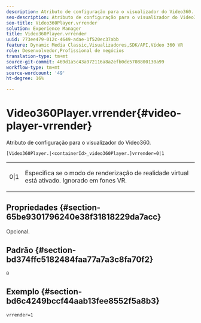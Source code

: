 ```yaml
---
description: Atributo de configuração para o visualizador do Video360.
seo-description: Atributo de configuração para o visualizador do Video360.
seo-title: Video360Player.vrrender
solution: Experience Manager
title: Video360Player.vrrender
uuid: 773ee479-012c-4649-adae-1f520ec37abb
feature: Dynamic Media Classic,Visualizadores,SDK/API,Vídeo 360 VR
role: Desenvolvedor,Profissional de negócios
translation-type: tm+mt
source-git-commit: 469d1a5c43a972116a8a2efb0de5708800130a99
workflow-type: tm+mt
source-wordcount: '49'
ht-degree: 16%

---
```



# Video360Player.vrrender{#video-player-vrrender}

Atributo de configuração para o visualizador do Video360.

`[Video360Player.|<containerId>_video360Player.]vrrender=0|1`

<table id="table_2A4F898BBF88417DB0834B7F78637F5D"> 
 <tbody> 
  <tr> 
   <td colname="col1"> <p> <span class="codeph"> 0|1</span> </p> </td> 
   <td colname="col2"> <p>Especifica se o modo de renderização de realidade virtual está ativado. Ignorado em fones VR. </p> </td> 
  </tr> 
 </tbody> 
</table>

## Propriedades {#section-65be9301796240e38f31818229da7acc}

Opcional.

## Padrão {#section-bd374ffc5182484faa77a7a3c8fa70f2}

`0`

## Exemplo {#section-bd6c4249bccf44aab13fee8552f5a8b3}

`vrrender=1`

